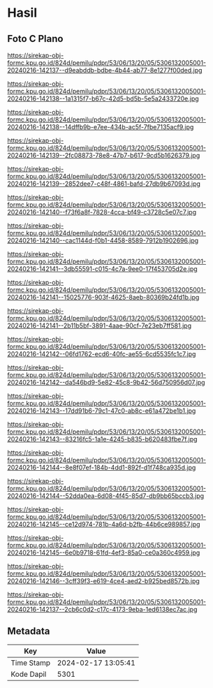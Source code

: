 # Hasil

## Foto C Plano

https://sirekap-obj-formc.kpu.go.id/824d/pemilu/pdpr/53/06/13/20/05/5306132005001-20240216-142137--d9eabddb-bdbe-4b44-ab77-8e1277f00ded.jpg

https://sirekap-obj-formc.kpu.go.id/824d/pemilu/pdpr/53/06/13/20/05/5306132005001-20240216-142138--1a1315f7-b67c-42d5-bd5b-5e5a2433720e.jpg

https://sirekap-obj-formc.kpu.go.id/824d/pemilu/pdpr/53/06/13/20/05/5306132005001-20240216-142138--14dffb9b-e7ee-434b-ac5f-7fbe7135acf9.jpg

https://sirekap-obj-formc.kpu.go.id/824d/pemilu/pdpr/53/06/13/20/05/5306132005001-20240216-142139--2fc08873-78e8-47b7-b617-9cd5b1626379.jpg

https://sirekap-obj-formc.kpu.go.id/824d/pemilu/pdpr/53/06/13/20/05/5306132005001-20240216-142139--2852dee7-c48f-4861-bafd-27db9b67093d.jpg

https://sirekap-obj-formc.kpu.go.id/824d/pemilu/pdpr/53/06/13/20/05/5306132005001-20240216-142140--f73f6a8f-7828-4cca-bf49-c3728c5e07c7.jpg

https://sirekap-obj-formc.kpu.go.id/824d/pemilu/pdpr/53/06/13/20/05/5306132005001-20240216-142140--cac1144d-f0b1-4458-8589-7912b1902696.jpg

https://sirekap-obj-formc.kpu.go.id/824d/pemilu/pdpr/53/06/13/20/05/5306132005001-20240216-142141--3db55591-c015-4c7a-9ee0-17f453705d2e.jpg

https://sirekap-obj-formc.kpu.go.id/824d/pemilu/pdpr/53/06/13/20/05/5306132005001-20240216-142141--15025776-903f-4625-8aeb-80369b24fd1b.jpg

https://sirekap-obj-formc.kpu.go.id/824d/pemilu/pdpr/53/06/13/20/05/5306132005001-20240216-142141--2b11b5bf-3891-4aae-90cf-7e23eb7ff581.jpg

https://sirekap-obj-formc.kpu.go.id/824d/pemilu/pdpr/53/06/13/20/05/5306132005001-20240216-142142--06fd1762-ecd6-40fc-ae55-6cd5535fc1c7.jpg

https://sirekap-obj-formc.kpu.go.id/824d/pemilu/pdpr/53/06/13/20/05/5306132005001-20240216-142142--da546bd9-5e82-45c8-9b42-56d750956d07.jpg

https://sirekap-obj-formc.kpu.go.id/824d/pemilu/pdpr/53/06/13/20/05/5306132005001-20240216-142143--17dd91b6-79c1-47c0-ab8c-e61a472be1b1.jpg

https://sirekap-obj-formc.kpu.go.id/824d/pemilu/pdpr/53/06/13/20/05/5306132005001-20240216-142143--83216fc5-1a1e-4245-b835-b620483fbe7f.jpg

https://sirekap-obj-formc.kpu.go.id/824d/pemilu/pdpr/53/06/13/20/05/5306132005001-20240216-142144--8e8f07ef-184b-4dd1-892f-d1f748ca935d.jpg

https://sirekap-obj-formc.kpu.go.id/824d/pemilu/pdpr/53/06/13/20/05/5306132005001-20240216-142144--52dda0ea-6d08-4f45-85d7-db9bb65bccb3.jpg

https://sirekap-obj-formc.kpu.go.id/824d/pemilu/pdpr/53/06/13/20/05/5306132005001-20240216-142145--ce12d974-781b-4a6d-b2fb-44b6ce989857.jpg

https://sirekap-obj-formc.kpu.go.id/824d/pemilu/pdpr/53/06/13/20/05/5306132005001-20240216-142145--6e0b9718-61fd-4ef3-85a0-ce0a360c4959.jpg

https://sirekap-obj-formc.kpu.go.id/824d/pemilu/pdpr/53/06/13/20/05/5306132005001-20240216-142146--3cff39f3-e619-4ce4-aed2-b925bed8572b.jpg

https://sirekap-obj-formc.kpu.go.id/824d/pemilu/pdpr/53/06/13/20/05/5306132005001-20240216-142137--2cb6c0d2-c17c-4173-9eba-1ed6138ec7ac.jpg


## Metadata

| Key        | Value               |
| ---------- | ------------------- |
| Time Stamp | 2024-02-17 13:05:41 |
| Kode Dapil | 5301                |



